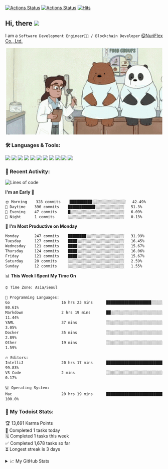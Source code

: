 
[![Actions Status](https://github.com/ddok2/ddok2/workflows/Todoist%20Readme/badge.svg)](https://github.com/ddok2/ddok2/actions)
[![Actions Status](https://github.com/ddok2/ddok2/workflows/wakatime-stats/badge.svg)](https://github.com/ddok2/ddok2/actions)
[![Hits](https://hits.seeyoufarm.com/api/count/incr/badge.svg?url=https%3A%2F%2Fgithub.com%2Fddok2&count_bg=%23FF9595&title_bg=%23555555&icon=github.svg&icon_color=%23FFFFFF&title=hits&edge_flat=false)](https://hits.seeyoufarm.com)

<!-- ![visitors](https://visitor-badge.laobi.icu/badge?page_id=ddok2.ddok2) -->
## Hi, there <img src="https://raw.githubusercontent.com/MartinHeinz/MartinHeinz/master/wave.gif" width="25px">

I am a `Software Development Engineer🧑‍💻 / Blockchain Developer` [@NuriFlex Co., Ltd.](https://nuriflex.com)


<p align="center">
<img align="center" alt="GIF" src="img/debugging.gif" />
</p>


### 🛠 Languages & Tools:
<p>
    <img src="https://img.shields.io/badge/go-%2300ADD8.svg?&style=for-the-badge&logo=go&logoColor=white"/>
    <img src="https://img.shields.io/badge/node.js%20-%2343853D.svg?&style=for-the-badge&logo=node.js&logoColor=white"/>
    <img src="https://img.shields.io/badge/javascript%20-%23323330.svg?&style=for-the-badge&logo=javascript&logoColor=%23F7DF1E"/>
    <img src="https://img.shields.io/badge/typescript%20-%23007ACC.svg?&style=for-the-badge&logo=typescript&logoColor=white"/>
    <img src="https://img.shields.io/badge/python%20-%2314354C.svg?&style=for-the-badge&logo=python&logoColor=white"/>
    <img src="https://img.shields.io/badge/react%20-%2320232a.svg?&style=for-the-badge&logo=react&logoColor=%2361DAFB"/>
    <img src="https://img.shields.io/badge/AWS%20-%23FF9900.svg?&style=for-the-badge&logo=amazon-aws&logoColor=white"/>
    <img src="https://img.shields.io/badge/Google%20Cloud%20-%234285F4.svg?&style=for-the-badge&logo=google-cloud&logoColor=white"/>
    <img src="https://img.shields.io/badge/docker%20-%230db7ed.svg?&style=for-the-badge&logo=docker&logoColor=white"/>
    <img src="https://img.shields.io/badge/kubernetes%20-%23326ce5.svg?&style=for-the-badge&logo=kubernetes&logoColor=white"/>
    <img src="https://img.shields.io/badge/ansible%20-%231A1918.svg?&style=for-the-badge&logo=ansible&logoColor=white"/>
</p>

### 🌈 Recent Activity:
<!--START_SECTION:waka-->
![Lines of code](https://img.shields.io/badge/From%20Hello%20World%20I%27ve%20Written-683374%20lines%20of%20code-blue)

**I'm an Early 🐤** 

```text
🌞 Morning    328 commits    ██████████░░░░░░░░░░░░░░░   42.49% 
🌆 Daytime    396 commits    ████████████░░░░░░░░░░░░░   51.3% 
🌃 Evening    47 commits     █░░░░░░░░░░░░░░░░░░░░░░░░   6.09% 
🌙 Night      1 commits      ░░░░░░░░░░░░░░░░░░░░░░░░░   0.13%

```
📅 **I'm Most Productive on Monday** 

```text
Monday       247 commits    ████████░░░░░░░░░░░░░░░░░   31.99% 
Tuesday      127 commits    ████░░░░░░░░░░░░░░░░░░░░░   16.45% 
Wednesday    121 commits    ████░░░░░░░░░░░░░░░░░░░░░   15.67% 
Thursday     124 commits    ████░░░░░░░░░░░░░░░░░░░░░   16.06% 
Friday       121 commits    ████░░░░░░░░░░░░░░░░░░░░░   15.67% 
Saturday     20 commits     ░░░░░░░░░░░░░░░░░░░░░░░░░   2.59% 
Sunday       12 commits     ░░░░░░░░░░░░░░░░░░░░░░░░░   1.55%

```


📊 **This Week I Spent My Time On** 

```text
⌚︎ Time Zone: Asia/Seoul

💬 Programming Languages: 
Go                       16 hrs 23 mins      ████████████████████░░░░░   80.61% 
Markdown                 2 hrs 19 mins       ██░░░░░░░░░░░░░░░░░░░░░░░   11.44% 
YAML                     37 mins             ░░░░░░░░░░░░░░░░░░░░░░░░░   3.05% 
Docker                   35 mins             ░░░░░░░░░░░░░░░░░░░░░░░░░   2.89% 
Other                    19 mins             ░░░░░░░░░░░░░░░░░░░░░░░░░   1.59%

🔥 Editors: 
IntelliJ                 20 hrs 17 mins      █████████████████████████   99.83% 
VS Code                  2 mins              ░░░░░░░░░░░░░░░░░░░░░░░░░   0.17%

💻 Operating System: 
Mac                      20 hrs 19 mins      █████████████████████████   100.0%

```


<!--END_SECTION:waka-->

### 🚧 My Todoist Stats:
<!-- TODO-IST:START -->
🏆  13,691 Karma Points           
🌸  Completed 1 tasks today           
🗓  Completed 1 tasks this week           
✅  Completed 1,678 tasks so far           
⏳  Longest streak is 3 days
<!-- TODO-IST:END -->

<details>
<summary>📈 My GitHub Stats</summary>
<p align="center"> <img src="https://github-readme-stats.vercel.app/api?username=ddok2&show_icons=true" alt="ddok2" />
</details>
